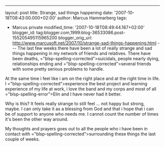 ---
layout: post
title: Strange, sad things happening
date: '2007-10-18T08:43:00.000+02:00'
author: Marcus Hammarberg
tags:
  - Marcus
private
modified_time: '2007-10-18T08:49:44.187+02:00'
blogger_id: tag:blogger.com,1999:blog-36533086.post-155205495115965200
blogger_orig_url: http://www.marcusoft.net/2007/10/strange-sad-things-happening.html ---
The last few weeks there have been a lot of really strange and sad
things happening in my network of friends and relatives. There have been
deaths, <span>="blsp-spelling-corrected">suicidals</span>, people nearly dying,
relationships ending and <span>="blsp-spelling-corrected">several</span> friends with some pretty
serious problems to handle.

At the same time i feel like i am on the right place and at the right
time in life. I <span>="blsp-spelling-corrected">experience</span> the best project and
learning experience of my life at work, i love the band and my corps and
most of all <span>="blsp-spelling-error">Elin</span> and I have never had it
better.

Why is this? It feels really strange to still feel ... not happy but
strong, maybe. I can only take it as a blessing from God and that i hope
that i can be of support to anyone who needs me. I cannot count the
number of times it's been the other way around.

My thoughts and prayers goes out to all the people who i have been in
contact with <span>="blsp-spelling-corrected">surrounding</span> these things the last
couple of weeks.
